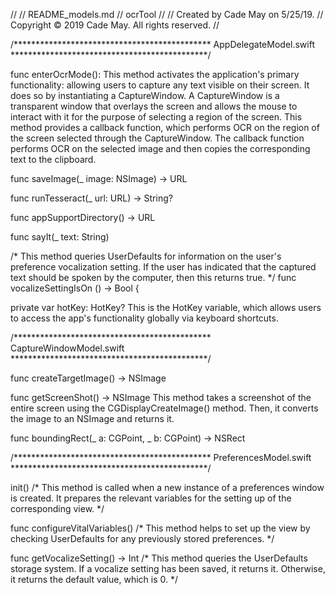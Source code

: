 //
//  README_models.md
//  ocrTool
//
//  Created by Cade May on 5/25/19.
//  Copyright © 2019 Cade May. All rights reserved.
//

/*********************************************  AppDelegateModel.swift *********************************************/


func enterOcrMode():
This method activates the application's primary functionality: allowing users to capture any text visible on their screen. It does so by instantiating a CaptureWindow. A CaptureWindow is a transparent window that overlays the screen and allows the mouse to interact with it for the purpose of selecting a region of the screen. This method provides a callback function, which performs OCR on the region of the screen selected through the CaptureWindow. The callback function performs OCR on the selected image and then copies the corresponding text to the clipboard. 



func saveImage(_ image: NSImage) -> URL 


func runTesseract(_ url: URL) -> String? 


func appSupportDirectory() -> URL 



func sayIt(_ text: String) 


/* This method queries UserDefaults for information on the user's preference vocalization setting. If the user has indicated that the captured text should be spoken by the computer, then this returns true. */
func vocalizeSettingIsOn () -> Bool {




private var hotKey: HotKey? 
This is the HotKey variable, which allows users to access the app's functionality globally via keyboard shortcuts.





/*********************************************  CaptureWindowModel.swift *********************************************/


func createTargetImage() -> NSImage



func getScreenShot() -> NSImage 
This method takes a screenshot of the entire screen using the CGDisplayCreateImage() method. Then, it converts the image to an NSImage and returns it.


func boundingRect(_ a: CGPoint, _ b: CGPoint) -> NSRect 







/*********************************************  PreferencesModel.swift *********************************************/


init() 
/* This method is called when a new instance of a preferences window is created. It prepares the relevant variables for the setting up of the corresponding view. */

func configureVitalVariables()
/* This method helps to set up the view by checking UserDefaults for any previously stored preferences. */

func getVocalizeSetting() -> Int 
/* This method queries the UserDefaults storage system. If a vocalize setting has been saved, it returns it. Otherwise, it returns the default value, which is 0. */

